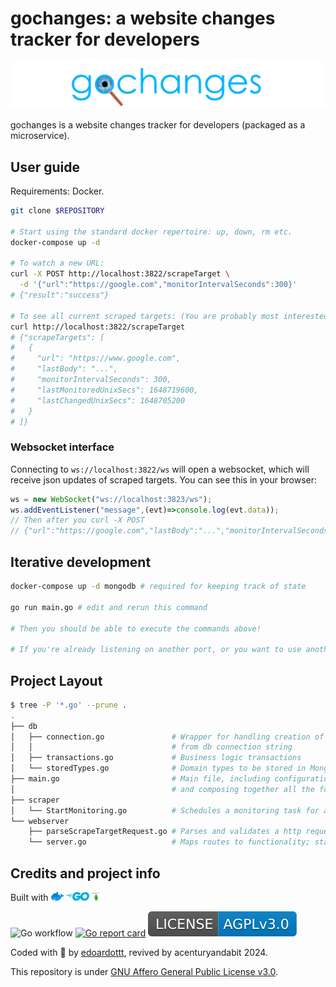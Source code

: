 # gochanges: a website changes tracker for developers

![gochanges logo](images/gochanges.png)

gochanges is a website changes tracker for developers (packaged as a microservice).

## User guide

Requirements: Docker.

```bash
git clone $REPOSITORY

# Start using the standard docker repertoire: up, down, rm etc.
docker-compose up -d

# To watch a new URL:
curl -X POST http://localhost:3822/scrapeTarget \
  -d '{"url":"https://google.com","monitorIntervalSeconds":300}'
# {"result":"success"}

# To see all current scraped targets: (You are probably most interested in the 'lastChanged' field)
curl http://localhost:3822/scrapeTarget
# {"scrapeTargets": [
#   {
#     "url": "https://www.google.com",
#     "lastBody": "...",
#     "monitorIntervalSeconds": 300,
#     "lastMonitoredUnixSecs": 1648719600,
#     "lastChangedUnixSecs": 1648705200
#   }
# ]}
```

### Websocket interface

Connecting to `ws://localhost:3822/ws` will open a websocket, which will receive json updates of scraped targets. You can see this in your browser:

```js
ws = new WebSocket("ws://localhost:3823/ws");
ws.addEventListener("message",(evt)=>console.log(evt.data));
// Then after you curl -X POST
// {"url":"https://google.com","lastBody":"...","monitorIntervalSeconds": 300, "lastMonitoredUnixSecs": 1648719600,"lastChangedUnixSecs":1711805622}
```

## Iterative development

```bash
docker-compose up -d mongodb # required for keeping track of state

go run main.go # edit and rerun this command

# Then you should be able to execute the commands above!

# If you're already listening on another port, or you want to use another mongodb, etc, then check out the environment variables in main.go.
```

## Project Layout

```bash
$ tree -P '*.go' --prune .
.
├── db
│   ├── connection.go               # Wrapper for handling creation of connections 
│   │                               # from db connection string
│   ├── transactions.go             # Business logic transactions
│   └── storedTypes.go              # Domain types to be stored in MongoDB
├── main.go                         # Main file, including configuration parsing
│                                   # and composing together all the functionality.
├── scraper             
│   └── StartMonitoring.go          # Schedules a monitoring task for a given URL.
└── webserver
    ├── parseScrapeTargetRequest.go # Parses and validates a http request to scrape a website.
    └── server.go                   # Maps routes to functionality; starts the server
```

## Credits and project info

Built with <img src="images/docker-logo.png" style="height:1em"/>
<img src="images/golang-logo.png" style="height:1em"/>
<img src="images/mongodb-logo.png" style="height:1em"/>

![Go workflow](https://github.com/edoardottt/gochanges/workflows/Go/badge.svg) [![Go report card](https://goreportcard.com/badge/github.com/edoardottt/gochanges)](https://goreportcard.com/report/github.com/edoardottt/gochanges) ![license AGPLv3.0](images/licenseBadge.svg)

Coded with 💙 by [edoardottt](https://edoardoottavianelli.it), revived by acenturyandabit 2024.

This repository is under [GNU Affero General Public License v3.0](https://github.com/edoardottt/gochanges/blob/master/LICENSE).
